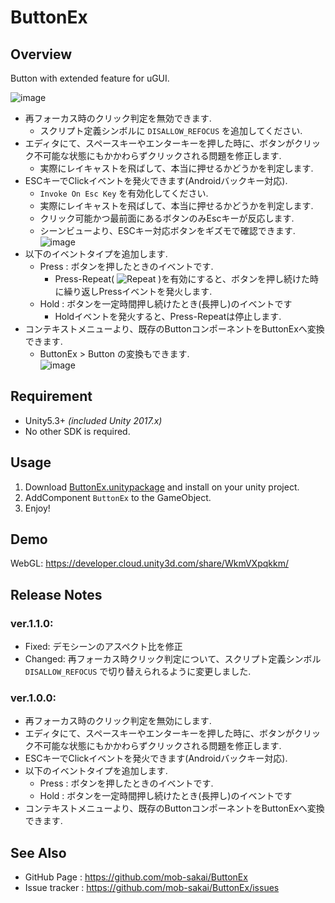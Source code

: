 ButtonEx
===

## Overview

Button with extended feature for uGUI.

![image](https://user-images.githubusercontent.com/12690315/32772216-8a96c922-c968-11e7-9e50-edaf44f21bd9.png)

* 再フォーカス時のクリック判定を無効できます.
    * スクリプト定義シンボルに `DISALLOW_REFOCUS` を追加してください.
* エディタにて、スペースキーやエンターキーを押した時に、ボタンがクリック不可能な状態にもかかわらずクリックされる問題を修正します.
    * 実際にレイキャストを飛ばして、本当に押せるかどうかを判定します.
* ESCキーでClickイベントを発火できます(Androidバックキー対応).
    * `Invoke On Esc Key` を有効化してください.
    * 実際にレイキャストを飛ばして、本当に押せるかどうかを判定します.
    * クリック可能かつ最前面にあるボタンのみEscキーが反応します.
    * シーンビューより、ESCキー対応ボタンをギズモで確認できます.  
    ![image](https://user-images.githubusercontent.com/12690315/32772546-86e65b2a-c969-11e7-899b-f8b4d8315c77.png)
* 以下のイベントタイプを追加します.
    * Press : ボタンを押したときのイベントです.
        * Press-Repeat( ![Repeat](https://user-images.githubusercontent.com/12690315/32772850-9765fcac-c96a-11e7-88cb-95c3e265f200.png) )を有効にすると、ボタンを押し続けた時に繰り返しPressイベントを発火します.
    * Hold : ボタンを一定時間押し続けたとき(長押し)のイベントです
        * Holdイベントを発火すると、Press-Repeatは停止します.
* コンテキストメニューより、既存のButtonコンポーネントをButtonExへ変換できます.
    * ButtonEx > Button の変換もできます.  
    ![image](https://user-images.githubusercontent.com/12690315/32772668-e60e43ba-c969-11e7-9fef-cc7233f54c7a.png)


## Requirement

* Unity5.3+ *(included Unity 2017.x)*
* No other SDK is required.




## Usage

1. Download [ButtonEx.unitypackage](https://github.com/mob-sakai/ButtonEx/raw/develop/ButtonEx.unitypackage) and install on your unity project.
1. AddComponent `ButtonEx` to the GameObject.
1. Enjoy!




## Demo

WebGL: https://developer.cloud.unity3d.com/share/WkmVXpqkkm/




## Release Notes

### ver.1.1.0:

* Fixed: デモシーンのアスペクト比を修正
* Changed: 再フォーカス時クリック判定について、スクリプト定義シンボル `DISALLOW_REFOCUS` で切り替えられるように変更しました.

### ver.1.0.0:
* 再フォーカス時のクリック判定を無効にします.
* エディタにて、スペースキーやエンターキーを押した時に、ボタンがクリック不可能な状態にもかかわらずクリックされる問題を修正します.
* ESCキーでClickイベントを発火できます(Androidバックキー対応).
* 以下のイベントタイプを追加します.
    * Press : ボタンを押したときのイベントです.
    * Hold : ボタンを一定時間押し続けたとき(長押し)のイベントです
* コンテキストメニューより、既存のButtonコンポーネントをButtonExへ変換できます.




## See Also

* GitHub Page : https://github.com/mob-sakai/ButtonEx
* Issue tracker : https://github.com/mob-sakai/ButtonEx/issues